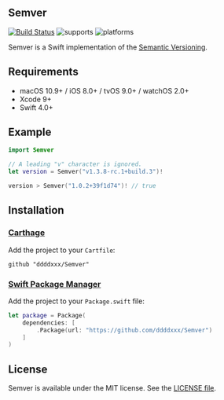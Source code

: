 ## Semver

[![Build Status](https://travis-ci.org/ddddxxx/Semver.svg?branch=master)](https://travis-ci.org/ddddxxx/Semver)
![supports](https://img.shields.io/badge/supports-Carthage%20%7C%20Swift_PM-brightgreen.svg)
![platforms](https://img.shields.io/badge/platforms-macOS%20%7C%20iOS%20%7C%20tvOS%20%7C%20watchOS-lightgrey.svg)

Semver is a Swift implementation of the [Semantic Versioning](http://semver.org/).

## Requirements

- macOS 10.9+ / iOS 8.0+ / tvOS 9.0+ / watchOS 2.0+
- Xcode 9+
- Swift 4.0+

## Example

```swift
import Semver

// A leading "v" character is ignored.
let version = Semver("v1.3.8-rc.1+build.3")!

version > Semver("1.0.2+39f1d74")! // true
```

## Installation

### [Carthage](https://github.com/Carthage/Carthage)

Add the project to your `Cartfile`:

```
github "ddddxxx/Semver"
```

### [Swift Package Manager](https://github.com/apple/swift-package-manager)

Add the project to your `Package.swift` file:

```swift
let package = Package(
    dependencies: [
        .Package(url: "https://github.com/ddddxxx/Semver")
    ]
)
```

## License

Semver is available under the MIT license. See the [LICENSE file](LICENSE).
